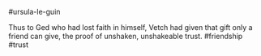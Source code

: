 #ursula-le-guin

Thus to Ged who had lost faith in himself, Vetch had given that gift only a friend can give, the proof of unshaken, unshakeable trust.
#friendship #trust